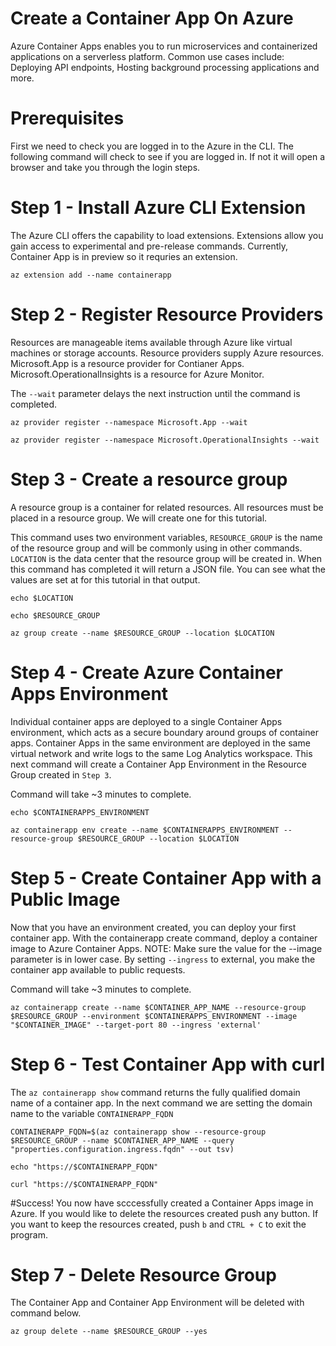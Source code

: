 # Create a Container App On Azure
Azure Container Apps enables you to run microservices and containerized applications on a serverless platform. 
Common use cases include: Deploying API endpoints, Hosting background processing applications and more.

# Prerequisites

First we need to check you are logged in to the Azure in the CLI. The following command will check to see if you are logged in. 
If not it will open a browser and take you through the login steps.

# Step 1 - Install Azure CLI Extension

The Azure CLI offers the capability to load extensions. 
Extensions allow you gain access to experimental and pre-release commands.
Currently, Container App is in preview so it requries an extension.

```
az extension add --name containerapp
```

# Step 2 - Register Resource Providers
Resources are manageable items available through Azure like virtual machines or storage accounts. Resource providers supply Azure resources. 
Microsoft.App is a resource provider for Contianer Apps.
Microsoft.OperationalInsights is a resource for Azure Monitor.

The `--wait` parameter delays the next instruction until the command is completed.
```
az provider register --namespace Microsoft.App --wait
```
```
az provider register --namespace Microsoft.OperationalInsights --wait
```

# Step 3 - Create a resource group

A resource group is a container for related resources. All resources must be placed in a resource group. We will create one for this tutorial. 

This command uses two environment variables, `RESOURCE_GROUP` is the name of the resource group and will be commonly using in other commands.
`LOCATION` is the data center that the resource group will be created in. 
When this command has completed it will return a JSON file. You can see what the values are set at for this tutorial in that output.

```
echo $LOCATION
```
```
echo $RESOURCE_GROUP
```
```
az group create --name $RESOURCE_GROUP --location $LOCATION
```

# Step 4 - Create Azure Container Apps Environment
Individual container apps are deployed to a single Container Apps environment, which acts as a secure boundary around groups of container apps.
Container Apps in the same environment are deployed in the same virtual network and write logs to the same Log Analytics workspace. 
This next command will create a Container App Environment in the Resource Group created in `Step 3`.

Command will take ~3 minutes to complete.
```
echo $CONTAINERAPPS_ENVIRONMENT
```
```
az containerapp env create --name $CONTAINERAPPS_ENVIRONMENT --resource-group $RESOURCE_GROUP --location $LOCATION
```

# Step 5 - Create Container App with a Public Image
Now that you have an environment created, you can deploy your first container app. 
With the containerapp create command, deploy a container image to Azure Container Apps.
NOTE: Make sure the value for the --image parameter is in lower case.
By setting `--ingress` to external, you make the container app available to public requests.

Command will take ~3 minutes to complete.
```
az containerapp create --name $CONTAINER_APP_NAME --resource-group $RESOURCE_GROUP --environment $CONTAINERAPPS_ENVIRONMENT --image "$CONTAINER_IMAGE" --target-port 80 --ingress 'external'
```
# Step 6 - Test Container App with curl
The `az containerapp show` command returns the fully qualified domain name of a container app.
In the next command we are setting the domain name to the variable `CONTAINERAPP_FQDN`
```
CONTAINERAPP_FQDN=$(az containerapp show --resource-group $RESOURCE_GROUP --name $CONTAINER_APP_NAME --query "properties.configuration.ingress.fqdn" --out tsv)
```
```
echo "https://$CONTAINERAPP_FQDN"
```
```
curl "https://$CONTAINERAPP_FQDN"
```

#Success! You now have scccessfully created a Container Apps image in Azure. 
If you would like to delete the resources created push any button.
If you want to keep the resources created, push `b` and `CTRL + C` to exit the program.

# Step 7 - Delete Resource Group
The Container App and Container App Environment will be deleted with command below.

```
az group delete --name $RESOURCE_GROUP --yes
```
